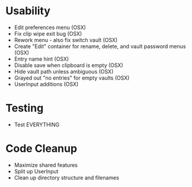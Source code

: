 Usability
==
* Edit preferences menu (OSX)
* Fix clip wipe exit bug (OSX)
* Rework menu - also fix switch vault (OSX)
* Create "Edit" container for rename, delete, and vault password menus (OSX)
* Entry name hint (OSX)
* Disable save when clipboard is empty (OSX)
* Hide vault path unless ambiguous (OSX)
* Grayed out "no entries" for empty vaults (OSX)
* UserInput additions (OSX)

Testing
==
* Test EVERYTHING

Code Cleanup
==
* Maximize shared features
* Split up UserInput
* Clean up directory structure and filenames
